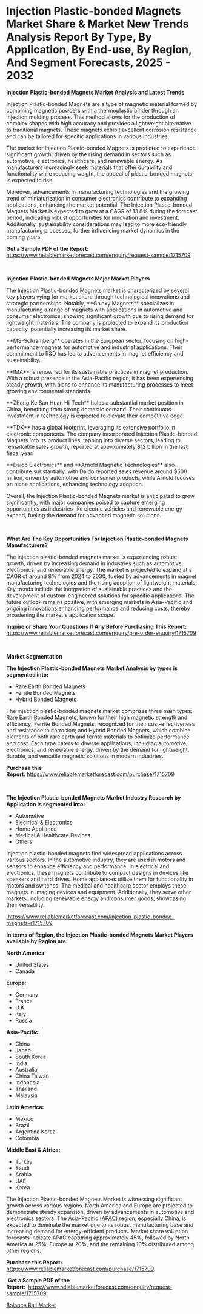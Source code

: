 <p><h1>Injection Plastic-bonded Magnets Market Share & Market New Trends Analysis Report By Type, By Application, By End-use, By Region, And Segment Forecasts, 2025 - 2032</h1></p><p><strong>Injection Plastic-bonded Magnets Market Analysis and Latest Trends</strong></p>
<p><p>Injection Plastic-bonded Magnets are a type of magnetic material formed by combining magnetic powders with a thermoplastic binder through an injection molding process. This method allows for the production of complex shapes with high accuracy and provides a lightweight alternative to traditional magnets. These magnets exhibit excellent corrosion resistance and can be tailored for specific applications in various industries.</p><p>The market for Injection Plastic-bonded Magnets is predicted to experience significant growth, driven by the rising demand in sectors such as automotive, electronics, healthcare, and renewable energy. As manufacturers increasingly seek materials that offer durability and functionality while reducing weight, the appeal of plastic-bonded magnets is expected to rise.</p><p>Moreover, advancements in manufacturing technologies and the growing trend of miniaturization in consumer electronics contribute to expanding applications, enhancing the market potential. The Injection Plastic-bonded Magnets Market is expected to grow at a CAGR of 13.8% during the forecast period, indicating robust opportunities for innovation and investment. Additionally, sustainability considerations may lead to more eco-friendly manufacturing processes, further influencing market dynamics in the coming years.</p></p>
<p><strong>Get a Sample PDF of the Report:&nbsp;</strong> <a href="https://www.reliablemarketforecast.com/enquiry/request-sample/1715709?utm_campaign=2533&utm_medium=2&utm_source=Github&utm_content=ia&utm_term=28032025&utm_id=injection-plastic-bonded-magnets">https://www.reliablemarketforecast.com/enquiry/request-sample/1715709</a></p>
<p>&nbsp;</p>
<p><strong>Injection Plastic-bonded Magnets Major Market Players</strong></p>
<p><p>The Injection Plastic-bonded Magnets market is characterized by several key players vying for market share through technological innovations and strategic partnerships. Notably, **Galaxy Magnets** specializes in manufacturing a range of magnets with applications in automotive and consumer electronics, showing significant growth due to rising demand for lightweight materials. The company is projected to expand its production capacity, potentially increasing its market share.</p><p>**MS-Schramberg** operates in the European sector, focusing on high-performance magnets for automotive and industrial applications. Their commitment to R&D has led to advancements in magnet efficiency and sustainability.</p><p>**IMA** is renowned for its sustainable practices in magnet production. With a robust presence in the Asia-Pacific region, it has been experiencing steady growth, with plans to enhance its manufacturing processes to meet growing environmental standards.</p><p>**Zhong Ke San Huan Hi-Tech** holds a substantial market position in China, benefiting from strong domestic demand. Their continuous investment in technology is expected to elevate their competitive edge.</p><p>**TDK** has a global footprint, leveraging its extensive portfolio in electronic components. The company incorporated Injection Plastic-bonded Magnets into its product lines, tapping into diverse sectors, leading to remarkable sales growth, reported at approximately $12 billion in the last fiscal year.</p><p>**Daido Electronics** and **Arnold Magnetic Technologies** also contribute substantially, with Daido reported sales revenue around $500 million, driven by automotive and consumer products, while Arnold focuses on niche applications, enhancing technology adoption.</p><p>Overall, the Injection Plastic-bonded Magnets market is anticipated to grow significantly, with major companies poised to capture emerging opportunities as industries like electric vehicles and renewable energy expand, fueling the demand for advanced magnetic solutions.</p></p>
<p>&nbsp;</p>
<p><strong>What Are The Key Opportunities For Injection Plastic-bonded Magnets Manufacturers?</strong></p>
<p><p>The injection plastic-bonded magnets market is experiencing robust growth, driven by increasing demand in industries such as automotive, electronics, and renewable energy. The market is projected to expand at a CAGR of around 8% from 2024 to 2030, fueled by advancements in magnet manufacturing technologies and the rising adoption of lightweight materials. Key trends include the integration of sustainable practices and the development of custom-engineered solutions for specific applications. The future outlook remains positive, with emerging markets in Asia-Pacific and ongoing innovations enhancing performance and reducing costs, thereby broadening the market's application scope.</p></p>
<p><strong>Inquire or Share Your Questions If Any Before Purchasing This Report:</strong> <a href="https://www.reliablemarketforecast.com/enquiry/pre-order-enquiry/1715709?utm_campaign=2533&utm_medium=2&utm_source=Github&utm_content=ia&utm_term=28032025&utm_id=injection-plastic-bonded-magnets">https://www.reliablemarketforecast.com/enquiry/pre-order-enquiry/1715709</a></p>
<p>&nbsp;</p>
<p><strong>Market Segmentation</strong></p>
<p><strong>The Injection Plastic-bonded Magnets Market Analysis by types is segmented into:</strong></p>
<p><ul><li>Rare Earth Bonded Magnets</li><li>Ferrite Bonded Magnets</li><li>Hybrid Bonded Magnets</li></ul></p>
<p><p>The injection plastic-bonded magnets market comprises three main types: Rare Earth Bonded Magnets, known for their high magnetic strength and efficiency; Ferrite Bonded Magnets, recognized for their cost-effectiveness and resistance to corrosion; and Hybrid Bonded Magnets, which combine elements of both rare earth and ferrite materials to optimize performance and cost. Each type caters to diverse applications, including automotive, electronics, and renewable energy, driven by the demand for lightweight, durable, and versatile magnetic solutions in modern industries.</p></p>
<p><strong>Purchase this Report:&nbsp;</strong><a href="https://www.reliablemarketforecast.com/purchase/1715709?utm_campaign=2533&utm_medium=2&utm_source=Github&utm_content=ia&utm_term=28032025&utm_id=injection-plastic-bonded-magnets">https://www.reliablemarketforecast.com/purchase/1715709</a></p>
<p>&nbsp;</p>
<p><strong>The Injection Plastic-bonded Magnets Market Industry Research by Application is segmented into:</strong></p>
<p><ul><li>Automotive</li><li>Electrical & Electronics</li><li>Home Appliance</li><li>Medical & Healthcare Devices</li><li>Others</li></ul></p>
<p><p>Injection plastic-bonded magnets find widespread applications across various sectors. In the automotive industry, they are used in motors and sensors to enhance efficiency and performance. In electrical and electronics, these magnets contribute to compact designs in devices like speakers and hard drives. Home appliances utilize them for functionality in motors and switches. The medical and healthcare sector employs these magnets in imaging devices and equipment. Additionally, they serve other markets, including renewable energy and consumer goods, showcasing their versatility.</p></p>
<p><a href="https://www.reliablemarketforecast.com/injection-plastic-bonded-magnets-r1715709?utm_campaign=2533&utm_medium=2&utm_source=Github&utm_content=ia&utm_term=28032025&utm_id=injection-plastic-bonded-magnets">&nbsp;https://www.reliablemarketforecast.com/injection-plastic-bonded-magnets-r1715709</a></p>
<p><strong>In terms of Region, the Injection Plastic-bonded Magnets Market Players available by Region are:</strong></p>
<p>
    <p> <strong> North America: </strong>
        <ul>
            <li>United States</li>
            <li>Canada</li>
        </ul>
        </p> 
    <p> <strong> Europe: </strong>
        <ul>
            <li>Germany</li>
            <li>France</li>
            <li>U.K.</li>
            <li>Italy</li>
            <li>Russia</li>
        </ul>
        </p> 
    <p> <strong> Asia-Pacific: </strong>
        <ul>
            <li>China</li>
            <li>Japan</li>
            <li>South Korea</li>
            <li>India</li>
            <li>Australia</li>
            <li>China Taiwan</li>
            <li>Indonesia</li>
            <li>Thailand</li>
            <li>Malaysia</li>
        </ul>
        </p> 
    <p> <strong> Latin America: </strong>
        <ul>
            <li>Mexico</li>
            <li>Brazil</li>
            <li>Argentina Korea</li>
            <li>Colombia</li>
        </ul>
        </p> 
    <p> <strong> Middle East & Africa: </strong>
        <ul>
            <li>Turkey</li>
            <li>Saudi</li>
            <li>Arabia</li>
            <li>UAE</li>
            <li>Korea</li>
        </ul>
    </p>
    </p>
<p><p>The Injection Plastic-bonded Magnets Market is witnessing significant growth across various regions. North America and Europe are projected to demonstrate steady expansion, driven by advancements in automotive and electronics sectors. The Asia-Pacific (APAC) region, especially China, is expected to dominate the market due to its robust manufacturing base and increasing demand for energy-efficient products. Market share valuation forecasts indicate APAC capturing approximately 45%, followed by North America at 25%, Europe at 20%, and the remaining 10% distributed among other regions.</p></p>
<p><strong>Purchase this Report: </strong><a href="https://www.reliablemarketforecast.com/purchase/1715709?utm_campaign=2533&utm_medium=2&utm_source=Github&utm_content=ia&utm_term=28032025&utm_id=injection-plastic-bonded-magnets">https://www.reliablemarketforecast.com/purchase/1715709</a></p>
<p>&nbsp;<strong>Get a Sample PDF of the Report:&nbsp;&nbsp;</strong><a href="https://www.reliablemarketforecast.com/enquiry/request-sample/1715709?utm_campaign=2533&utm_medium=2&utm_source=Github&utm_content=ia&utm_term=28032025&utm_id=injection-plastic-bonded-magnets">https://www.reliablemarketforecast.com/enquiry/request-sample/1715709</a></p>
<p><strong></strong></p>
<p><p><a href="https://github.com/pearlinewhite4692/Market-Research-Report-List-1/blob/main/balance-ball-market.md?utm_campaign=2533&utm_medium=2&utm_source=Github&utm_content=ia&utm_term=28032025&utm_id=injection-plastic-bonded-magnets">Balance Ball Market</a></p></p>